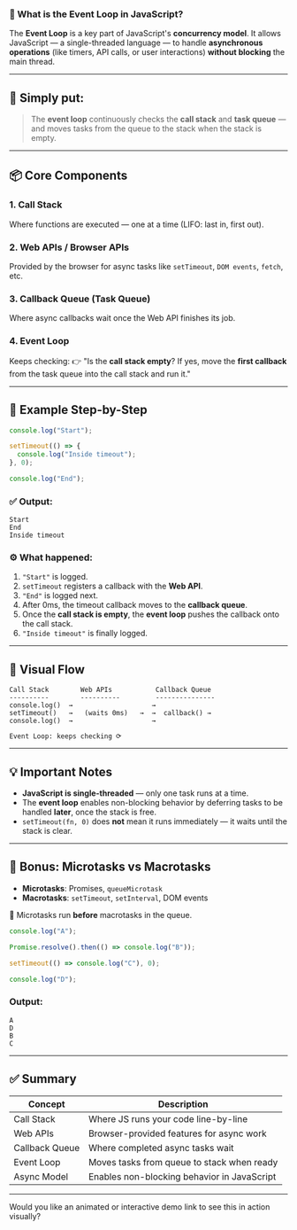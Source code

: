 ### 🔄 What is the **Event Loop** in JavaScript?

The **Event Loop** is a key part of JavaScript's **concurrency model**. It allows JavaScript — a single-threaded language — to handle **asynchronous operations** (like timers, API calls, or user interactions) **without blocking** the main thread.

---

## 🧠 Simply put:

> The **event loop** continuously checks the **call stack** and **task queue** — and moves tasks from the queue to the stack when the stack is empty.

---

## 📦 Core Components

### 1. **Call Stack**

Where functions are executed — one at a time (LIFO: last in, first out).

### 2. **Web APIs / Browser APIs**

Provided by the browser for async tasks like `setTimeout`, `DOM events`, `fetch`, etc.

### 3. **Callback Queue (Task Queue)**

Where async callbacks wait once the Web API finishes its job.

### 4. **Event Loop**

Keeps checking:
👉 "Is the **call stack empty**? If yes, move the **first callback** from the task queue into the call stack and run it."

---

## 🔁 Example Step-by-Step

```javascript
console.log("Start");

setTimeout(() => {
  console.log("Inside timeout");
}, 0);

console.log("End");
```

### ✅ Output:

```
Start
End
Inside timeout
```

### ⚙️ What happened:

1. `"Start"` is logged.
2. `setTimeout` registers a callback with the **Web API**.
3. `"End"` is logged next.
4. After 0ms, the timeout callback moves to the **callback queue**.
5. Once the **call stack is empty**, the **event loop** pushes the callback onto the call stack.
6. `"Inside timeout"` is finally logged.

---

## 🧬 Visual Flow

```
Call Stack        Web APIs           Callback Queue
----------        ----------         ---------------
console.log()  →                    →
setTimeout()   →   (waits 0ms)   →  →  callback() →
console.log()  →                    →

Event Loop: keeps checking ⟳
```

---

## 💡 Important Notes

* **JavaScript is single-threaded** — only one task runs at a time.
* The **event loop** enables non-blocking behavior by deferring tasks to be handled **later**, once the stack is free.
* `setTimeout(fn, 0)` does **not** mean it runs immediately — it waits until the stack is clear.

---

## 🧪 Bonus: Microtasks vs Macrotasks

* **Microtasks**: Promises, `queueMicrotask`
* **Macrotasks**: `setTimeout`, `setInterval`, DOM events

🔄 Microtasks run **before** macrotasks in the queue.

```javascript
console.log("A");

Promise.resolve().then(() => console.log("B"));

setTimeout(() => console.log("C"), 0);

console.log("D");
```

### Output:

```
A
D
B
C
```

---

## ✅ Summary

| Concept        | Description                                 |
| -------------- | ------------------------------------------- |
| Call Stack     | Where JS runs your code line-by-line        |
| Web APIs       | Browser-provided features for async work    |
| Callback Queue | Where completed async tasks wait            |
| Event Loop     | Moves tasks from queue to stack when ready  |
| Async Model    | Enables non-blocking behavior in JavaScript |

---

Would you like an animated or interactive demo link to see this in action visually?
